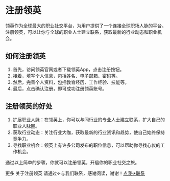 # 注册领英

领英作为全球最大的职业社交平台，为用户提供了一个连接全球职场人脉的平台。注册领英，可以让你与全球的职业人士建立联系，获取最新的行业动态和职业机会。

## 如何注册领英

1. 首先，访问领英官网或者下载领英App，点击注册按钮。
2. 接着，填写个人信息，包括姓名、电子邮箱、密码等。
3. 然后，完善个人资料，包括教育经历、工作经验、技能等。
4. 最后，点击确认注册，即可成功注册领英账号。

## 注册领英的好处

1. 扩展职业人脉：在领英上，你可以与同行业的专业人士建立联系，扩大自己的职业人脉圈。
2. 获取行业动态：关注行业大咖，获取最新的行业资讯和趋势，使自己始终保持竞争力。
3. 寻找职业机会：领英上有许多公司发布的职位信息，可以帮助你寻找心仪的工作机会。

通过以上简单的步骤，你就可以注册领英，开启你的职业社交之旅。

更多 关于注册领英 请通过✈与我们联系，感谢阅读，谢谢！[点我✈联系](https://ads.k02.cc)